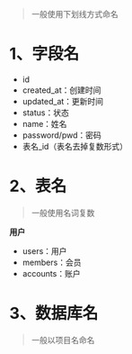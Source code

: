 > 一般使用下划线方式命名

# 1、字段名
* id
* created_at：创建时间
* updated_at：更新时间
* status：状态
* name：姓名
* password/pwd：密码
* 表名_id（表名去掉复数形式）
# 2、表名
> 一般使用名词复数

**用户**
* users：用户
* members：会员
* accounts：账户
# 3、数据库名
> 一般以项目名命名
